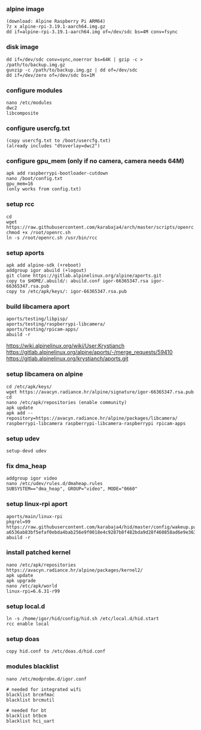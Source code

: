 ### alpine image
```
(download: Alpine Raspberry Pi ARM64)
7z x alpine-rpi-3.19.1-aarch64.img.gz
dd if=alpine-rpi-3.19.1-aarch64.img of=/dev/sdc bs=4M conv=fsync
```

### disk image
```
dd if=/dev/sdc conv=sync,noerror bs=64K | gzip -c > /path/to/backup.img.gz
gunzip -c /path/to/backup.img.gz | dd of=/dev/sdc
dd if=/dev/zero of=/dev/sdc bs=1M
```

### configure modules
```
nano /etc/modules
dwc2
libcomposite
```

### configure usercfg.txt
```
(copy usercfg.txt to /boot/usercfg.txt)
(already includes "dtoverlay=dwc2")
```

### configure gpu_mem (only if no camera, camera needs 64M)
```
apk add raspberrypi-bootloader-cutdown
nano /boot/config.txt
gpu_mem=16
(only works from config.txt)
```

### setup rcc
```
cd
wget https://raw.githubusercontent.com/karabaja4/arch/master/scripts/openrc.sh
chmod +x /root/openrc.sh
ln -s /root/openrc.sh /usr/bin/rcc
```

### setup aports
```
apk add alpine-sdk (+reboot)
addgroup igor abuild (+logout)
git clone https://gitlab.alpinelinux.org/alpine/aports.git
copy to $HOME/.abuild/: abuild.conf igor-66365347.rsa igor-66365347.rsa.pub
copy to /etc/apk/keys/: igor-66365347.rsa.pub
```

### build libcamera aport
```
aports/testing/libpisp/
aports/testing/raspberrypi-libcamera/
aports/testing/rpicam-apps/
abuild -r
```

https://wiki.alpinelinux.org/wiki/User:Krystianch
https://gitlab.alpinelinux.org/alpine/aports/-/merge_requests/59410
https://gitlab.alpinelinux.org/krystianch/aports.git

### setup libcamera on alpine
```
cd /etc/apk/keys/
wget https://avacyn.radiance.hr/alpine/signature/igor-66365347.rsa.pub
cd
nano /etc/apk/repositories (enable community)
apk update
apk add --repository=https://avacyn.radiance.hr/alpine/packages/libcamera/ raspberrypi-libcamera raspberrypi-libcamera-raspberrypi rpicam-apps
```

### setup udev
```
setup-devd udev
```

### fix dma_heap
```
addgroup igor video
nano /etc/udev/rules.d/dmaheap.rules
SUBSYSTEM=="dma_heap", GROUP="video", MODE="0660"
```

### setup linux-rpi aport
```
aports/main/linux-rpi
pkgrel=99
https://raw.githubusercontent.com/karabaja4/hid/master/config/wakeup.patch
a6536ab83bf5efaf0ebda4bab256e9f0018e4c9287b8f482bda9d28f460858ad6e9e363f5ea2c44443b5cf2f4fa008d5a1040f69b6c910effe1c4d64167e3013
abuild -r
```

### install patched kernel
```
nano /etc/apk/repositories
https://avacyn.radiance.hr/alpine/packages/kernel2/
apk update
apk upgrade
nano /etc/apk/world
linux-rpi=6.6.31-r99
```

### setup local.d
```
ln -s /home/igor/hid/config/hid.sh /etc/local.d/hid.start
rcc enable local
```

### setup doas
```
copy hid.conf to /etc/doas.d/hid.conf
```

### modules blacklist
```
nano /etc/modprobe.d/igor.conf

# needed for integrated wifi
blacklist brcmfmac
blacklist brcmutil

# needed for bt
blacklist btbcm
blacklist hci_uart
```

